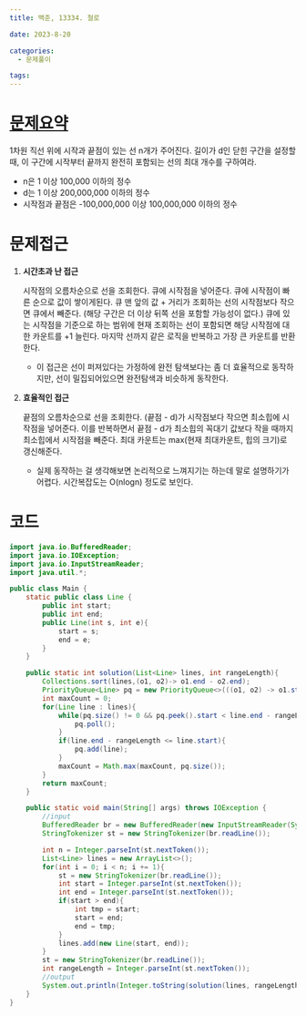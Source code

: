 ```yaml
---
title: 백준, 13334. 철로

date: 2023-8-20

categories:
  - 문제풀이

tags:
---
```


# [문제요약](https://www.acmicpc.net/problem/13334)

1차원 직선 위에 시작과 끝점이 있는 선 n개가 주어진다. 길이가 d인 닫힌 구간을 설정할 때, 이 구간에 시작부터 끝까지 완전히 포함되는 선의 최대 개수를 구하여라.

- n은 1 이상 100,000 이하의 정수
- d는 1 이상 200,000,000 이하의 정수
- 시작점과 끝점은 -100,000,000 이상 100,000,000 이하의 정수

# 문제접근

1. **시간초과 난 접근**

   시작점의 오름차순으로 선을 조회한다. 큐에 시작점을 넣어준다. 큐에 시작점이 빠른 순으로 값이 쌓이게된다. 큐 맨 앞의 값 + 거리가 조회하는 선의 시작점보다 작으면 큐에서 빼준다. (해당 구간은 더 이상 뒤쪽 선을 포함할 가능성이 없다.) 큐에 있는 시작점을 기준으로 하는 범위에 현재 조회하는 선이 포함되면 해당 시작점에 대한 카운트를 +1 늘린다. 마지막 선까지 같은 로직을 반복하고 가장 큰 카운트를 반환한다.

   - 이 접근은 선이 퍼져있다는 가정하에 완전 탐색보다는 좀 더 효율적으로 동작하지만, 선이 밀집되어있으면 완전탐색과 비슷하게 동작한다.

2. **효율적인 접근**

   끝점의 오름차순으로 선을 조회한다. (끝점 - d)가 시작점보다 작으면 최소힙에 시작점을 넣어준다. 이를 반복하면서 끝점 - d가 최소힙의 꼭대기 값보다 작을 때까지 최소힙에서 시작점을 빼준다. 최대 카운트는 max(현재 최대카운트, 힙의 크기)로 갱신해준다.

   - 실제 동작하는 걸 생각해보면 논리적으로 느껴지기는 하는데 말로 설명하기가 어렵다. 시간복잡도는 O(nlogn) 정도로 보인다.

# 코드

```java
import java.io.BufferedReader;
import java.io.IOException;
import java.io.InputStreamReader;
import java.util.*;

public class Main {
    static public class Line {
        public int start;
        public int end;
        public Line(int s, int e){
            start = s;
            end = e;
        }
    }

    public static int solution(List<Line> lines, int rangeLength){
        Collections.sort(lines,(o1, o2)-> o1.end - o2.end);
        PriorityQueue<Line> pq = new PriorityQueue<>(((o1, o2) -> o1.start - o2.start));
        int maxCount = 0;
        for(Line line : lines){
            while(pq.size() != 0 && pq.peek().start < line.end - rangeLength){
                pq.poll();
            }
            if(line.end - rangeLength <= line.start){
                pq.add(line);
            }
            maxCount = Math.max(maxCount, pq.size());
        }
        return maxCount;
    }

    public static void main(String[] args) throws IOException {
        //input
        BufferedReader br = new BufferedReader(new InputStreamReader(System.in));
        StringTokenizer st = new StringTokenizer(br.readLine());

        int n = Integer.parseInt(st.nextToken());
        List<Line> lines = new ArrayList<>();
        for(int i = 0; i < n; i += 1){
            st = new StringTokenizer(br.readLine());
            int start = Integer.parseInt(st.nextToken());
            int end = Integer.parseInt(st.nextToken());
            if(start > end){
                int tmp = start;
                start = end;
                end = tmp;
            }
            lines.add(new Line(start, end));
        }
        st = new StringTokenizer(br.readLine());
        int rangeLength = Integer.parseInt(st.nextToken());
        //output
        System.out.println(Integer.toString(solution(lines, rangeLength)));
    }
}
```
